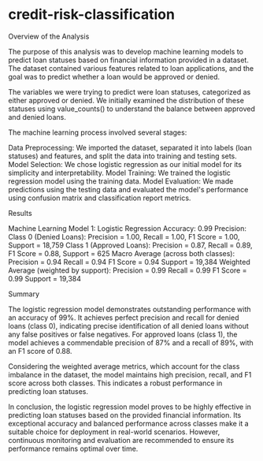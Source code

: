 # credit-risk-classification

Overview of the Analysis

The purpose of this analysis was to develop machine learning models to predict loan statuses based on financial information provided in a dataset. The dataset contained various features related to loan applications, and the goal was to predict whether a loan would be approved or denied.

The variables we were trying to predict were loan statuses, categorized as either approved or denied. We initially examined the distribution of these statuses using value_counts() to understand the balance between approved and denied loans.

The machine learning process involved several stages:

Data Preprocessing: We imported the dataset, separated it into labels (loan statuses) and features, and split the data into training and testing sets.
Model Selection: We chose logistic regression as our initial model for its simplicity and interpretability.
Model Training: We trained the logistic regression model using the training data.
Model Evaluation: We made predictions using the testing data and evaluated the model's performance using confusion matrix and classification report metrics.

Results

Machine Learning Model 1: Logistic Regression
Accuracy: 0.99
Precision:
Class 0 (Denied Loans): Precision = 1.00, Recall = 1.00, F1 Score = 1.00, Support = 18,759
Class 1 (Approved Loans): Precision = 0.87, Recall = 0.89, F1 Score = 0.88, Support = 625
Macro Average (across both classes):
Precision = 0.94
Recall = 0.94
F1 Score = 0.94
Support = 19,384
Weighted Average (weighted by support):
Precision = 0.99
Recall = 0.99
F1 Score = 0.99
Support = 19,384


Summary

The logistic regression model demonstrates outstanding performance with an accuracy of 99%. It achieves perfect precision and recall for denied loans (class 0), indicating precise identification of all denied loans without any false positives or false negatives. For approved loans (class 1), the model achieves a commendable precision of 87% and a recall of 89%, with an F1 score of 0.88.

Considering the weighted average metrics, which account for the class imbalance in the dataset, the model maintains high precision, recall, and F1 score across both classes. This indicates a robust performance in predicting loan statuses.

In conclusion, the logistic regression model proves to be highly effective in predicting loan statuses based on the provided financial information. Its exceptional accuracy and balanced performance across classes make it a suitable choice for deployment in real-world scenarios. However, continuous monitoring and evaluation are recommended to ensure its performance remains optimal over time.